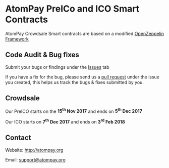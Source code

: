 # AtomPay PreICo and ICO Smart Contracts

AtomPay Crowdsale Smart contracts are based on a modified [OpenZeppelin Framework](https://github.com/OpenZeppelin/zeppelin-solidity)
 
## Code Audit &amp; Bug fixes

Submit your bugs or findings under the [Issues](https://github.com/AtomPay/AtomPay-ICO-Contracts/issues) tab

If you have a fix for the bug, please send us a [pull request](https://github.com/AtomPay/AtomPay-ICO-Contracts/pulls) under the issue you created, this helps us track the bugs &amp; fixes submitted by you.

## Crowdsale

Our PreICO starts on the **15<sup>th</sup> Nov 2017** and ends on **5<sup>th</sup> Dec 2017**

Our ICO starts on **7<sup>th</sup> Dec 2017** and ends on **3<sup>rd</sup> Feb 2018**

## Contact

Website: <http://atompay.org>

Email: <support@atompay.org>
